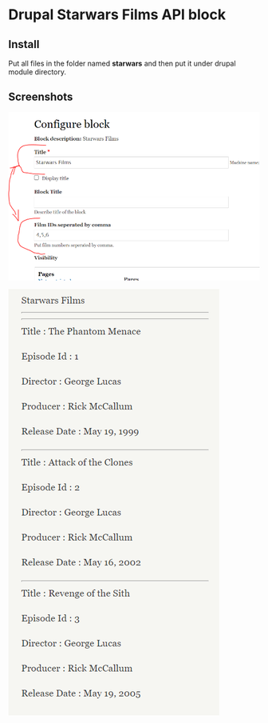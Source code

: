 # Drupal Starwars Films API block

## Install
Put all files in the folder named **starwars** and then put it under drupal module directory.

## Screenshots
![Screenshot 1 - Configuration](/screenshot01.png?raw=true  "Configuration")

![Screenshot 2 - Configuration](/screenshot02.png?raw=true  "Block")

